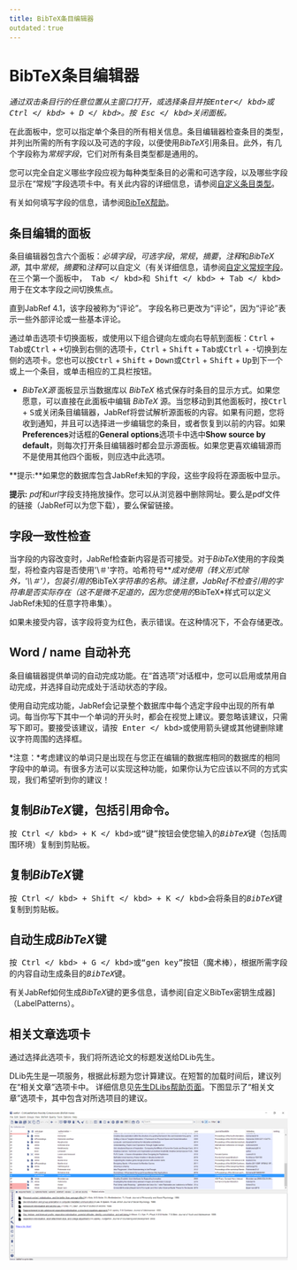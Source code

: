 ```yaml
---
title: BibTeX条目编辑器
outdated：true
---
```


# BibTeX条目编辑器

*通过双击条目行的任意位置从主窗口打开，或选择条目并按<kbd>Enter</ kbd>或<kbd> Ctrl </ kbd> + <kbd> D </ kbd>。按<kbd> Esc </ kbd>关闭面板。*

在此面板中，您可以指定单个条目的所有相关信息。条目编辑器检查条目的类型，并列出所需的所有字段以及可选的字段，以便使用*BibTeX*引用条目。此外，有几个字段称为*常规字段*，它们对所有条目类型都是通用的。

您可以完全自定义哪些字段应视为每种类型条目的必需和可选字段，以及哪些字段显示在“常规”字段选项卡中。有关此内容的详细信息，请参阅[自定义条目类型](CustomEntries)。

有关如何填写字段的信息，请参阅[BibTeX帮助](Bibtex)。

## 条目编辑的面板

条目编辑器包含六个面板：*必填字段*，*可选字段*，*常规*，*摘要*，*注释*和*BibTeX源*，其中*常规*，*摘要*和*注释*可以自定义（有关详细信息，请参阅[自定义常规字段](GeneralFields)。在三个第一个面板中，<kbd> Tab </ kbd>和<kbd> Shift </ kbd> + <kbd> Tab </ kbd>用于在文本字段之间切换焦点。

直到JabRef 4.1，该字段被称为“评论”。
字段名称已更改为“评论”，因为“评论”表示一些外部评论或一些基本评论。

通过单击选项卡切换面板，或使用以下组合键向左或向右导航到面板：<kbd>Ctrl</kbd> + <kbd>Tab</kbd>或<kbd>Ctrl</kbd> + <kbd>+</kbd>切换到右侧的选项卡，<kbd>Ctrl</kbd> + <kbd>Shift</kbd> + <kbd>Tab</kbd>或<kbd>Ctrl</kbd> + <kbd>-</kbd>切换到左侧的选项卡。您也可以按<kbd>Ctrl</kbd> + <kbd>Shift</kbd> + <kbd>Down</kbd>或<kbd>Ctrl</kbd> + <kbd>Shift</kbd> + <kbd>Up</kbd>到下一个或上一个条目，或单击相应的工具栏按钮。

* *BibTeX源* 面板显示当数据库以 *BibTeX* 格式保存时条目的显示方式。如果您愿意，可以直接在此面板中编辑  *BibTeX* 源。当您移动到其他面板时，按<kbd>Ctrl</kbd> + <kbd>S</kbd>或关闭条目编辑器，JabRef将尝试解析源面板的内容。如果有问题，您将收到通知，并且可以选择进一步编辑您的条目，或者恢复到以前的内容。如果**Preferences**对话框的**General options**选项卡中选中**Show source by default**，则每次打开条目编辑器时都会显示源面板。如果您更喜欢编辑源而不是使用其他四个面板，则应选中此选项。

**提示:**如果您的数据库包含JabRef未知的字段，这些字段将在源面板中显示。

**提示:** *pdf*和*url*字段支持拖放操作。您可以从浏览器中删除网址。要么是pdf文件的链接（JabRef可以为您下载），要么保留链接。

## 字段一致性检查

当字段的内容改变时，JabRef检查新内容是否可接受。对于*BibTeX*使用的字段类型，将检查内容是否使用'\＃'字符。哈希符号*\**成对使用（转义形式除外，'\\\＃'），包装引用的*BibTeX*字符串的名称。请注意，JabRef不检查引用的字符串是否实际存在（这不是微不足道的，因为您使用的*BibTeX*样式可以定义JabRef未知的任意字符串集）。

如果未接受内容，该字段将变为红色，表示错误。在这种情况下，不会存储更改。

## Word / name 自动补充

条目编辑器提供单词的自动完成功能。在“首选项”对话框中，您可以启用或禁用自动完成，并选择自动完成处于活动状态的字段。

使用自动完成功能，JabRef会记录整个数据库中每个选定字段中出现的所有单词。每当你写下其中一个单词的开头时，都会在视觉上建议。要忽略该建议，只需写下即可。要接受该建议，请按<kbd> Enter </ kbd>或使用箭头键或其他键删除建议字符周围的选择框。

*注意：*考虑建议的单词只是出现在与您正在编辑的数据库相同的数据库的相同字段中的单词。有很多方法可以实现这种功能，如果你认为它应该以不同的方式实现，我们希望听到你的建议！

## 复制*BibTeX*键，包括引用命令。

按<kbd> Ctrl </ kbd> + <kbd> K </ kbd>或“键”按钮会使您输入的*BibTeX*键（包括周围环境）复制到剪贴板。

## 复制*BibTeX*键

按<kbd> Ctrl </ kbd> + <kbd> Shift </ kbd> + <kbd> K </ kbd>会将条目的*BibTeX*键复制到剪贴板。

## 自动生成*BibTeX*键

按<kbd> Ctrl </ kbd> + <kbd> G </ kbd>或“gen key”按钮（魔术棒），根据所需字段的内容自动生成条目的*BibTeX*键。

有关JabRef如何生成*BibTeX*键的更多信息，请参阅[自定义BibTex密钥生成器]（LabelPatterns）。

## 相关文章选项卡

通过选择此选项卡，我们将所选论文的标题发送给DLib先生。

DLib先生是一项服务，根据此标题为您计算建议。在短暂的加载时间后，建议列在“相关文章”选项卡中。
详细信息见[先生DLibs帮助页面](http://mr-dlib.org/information-for-users/information-about-mr-dlib-for-jabref-users/#)。下图显示了“相关文章”选项卡，其中包含对所选项目的建议。

![相关文章选项卡的屏幕截图](./images/sceenshot_related_articles_en.PNG)
